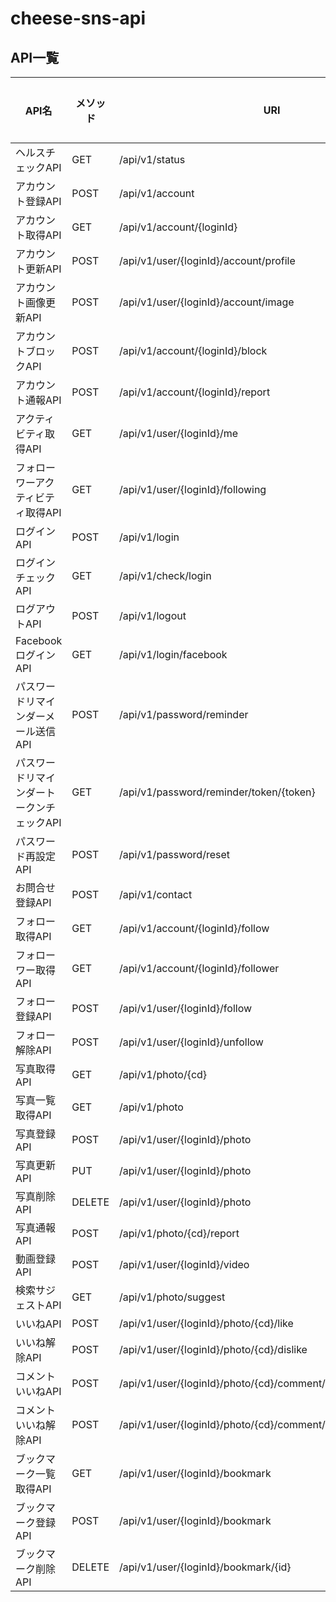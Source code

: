 # cheese-sns-api

## API一覧

| API名 | メソッド | URI | 認証必須 |
----|----|----|----
| ヘルスチェックAPI							| GET		| /api/v1/status												| - |
| アカウント登録API							| POST		| /api/v1/account												| - |
| アカウント取得API							| GET		| /api/v1/account/{loginId}										| - |
| アカウント更新API							| POST		| /api/v1/user/{loginId}/account/profile						| ○ |
| アカウント画像更新API						| POST		| /api/v1/user/{loginId}/account/image							| ○ |
| アカウントブロックAPI						| POST		| /api/v1/account/{loginId}/block								| - |
| アカウント通報API							| POST		| /api/v1/account/{loginId}/report								| - |
| アクティビティ取得API						| GET		| /api/v1/user/{loginId}/me										| ○ |
| フォローワーアクティビティ取得API			| GET		| /api/v1/user/{loginId}/following								| ○ |
| ログインAPI								| POST		| /api/v1/login													| - |
| ログインチェックAPI						| GET		| /api/v1/check/login											| - |
| ログアウトAPI								| POST		| /api/v1/logout												| ○ |
| FacebookログインAPI						| GET		| /api/v1/login/facebook										| - |
| パスワードリマインダーメール送信API		| POST		| /api/v1/password/reminder										| - |
| パスワードリマインダートークンチェックAPI	| GET		| /api/v1/password/reminder/token/{token}						| - |
| パスワード再設定API						| POST		| /api/v1/password/reset										| - |
| お問合せ登録API							| POST		| /api/v1/contact												| - |
| フォロー取得API							| GET		| /api/v1/account/{loginId}/follow								| - |
| フォローワー取得API						| GET		| /api/v1/account/{loginId}/follower							| - |
| フォロー登録API							| POST		| /api/v1/user/{loginId}/follow									| ○ |
| フォロー解除API							| POST		| /api/v1/user/{loginId}/unfollow								| ○ |
| 写真取得API								| GET		| /api/v1/photo/{cd}											| - |
| 写真一覧取得API							| GET		| /api/v1/photo													| - |
| 写真登録API								| POST		| /api/v1/user/{loginId}/photo									| ○ |
| 写真更新API								| PUT		| /api/v1/user/{loginId}/photo									| ○ |
| 写真削除API								| DELETE	| /api/v1/user/{loginId}/photo									| ○ |
| 写真通報API								| POST		| /api/v1/photo/{cd}/report										| - |
| 動画登録API								| POST		| /api/v1/user/{loginId}/video									| ○ |
| 検索サジェストAPI							| GET		| /api/v1/photo/suggest											| - |
| いいねAPI									| POST		| /api/v1/user/{loginId}/photo/{cd}/like						| ○ |
| いいね解除API								| POST		| /api/v1/user/{loginId}/photo/{cd}/dislike						| ○ |
| コメントいいねAPI							| POST		| /api/v1/user/{loginId}/photo/{cd}/comment/{commentCd}/like	| ○ |
| コメントいいね解除API						| POST		| /api/v1/user/{loginId}/photo/{cd}/comment/{commentCd}/dislike	| ○ |
| ブックマーク一覧取得API					| GET		| /api/v1/user/{loginId}/bookmark								| ○ |
| ブックマーク登録API						| POST		| /api/v1/user/{loginId}/bookmark								| ○ |
| ブックマーク削除API						| DELETE	| /api/v1/user/{loginId}/bookmark/{id}							| ○ |
